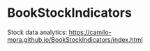 # BookStockIndicators
 
Stock data analytics: 
https://camilo-mora.github.io/BookStockIndicators/index.html
